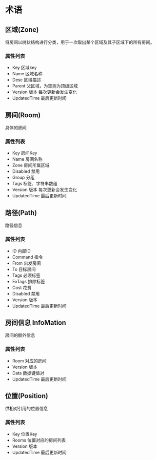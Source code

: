 # 术语

## 区域(Zone)
将房间以树状结构进行分类，用于一次取出某个区域及其子区域下的所有房间。

### 属性列表
* Key 区域key
* Name 区域名称
* Desc 区域描述
* Parent 父区域，为空则为顶级区域
* Version 版本 每次更新会发生变化
* UpdatedTime 最后更新时间

## 房间(Room)
具体的房间
### 属性列表
* Key 房间Key
* Name 房间名称
* Zone 房间所属区域
* Disabled 禁用
* Group 分组
* Tags 标签，字符串数组
* Version 版本 每次更新会发生变化
* UpdatedTime 最后更新时间

## 路径(Path)
路径信息
### 属性列表
* ID 内部ID
* Command 指令
* From 出发房间
* To 目标房间
* Tags 必须标签
* ExTags 排除标签
* Cost 花费
* Disabled 禁用
* Version 版本
* UpdatedTime 最后更新时间

## 房间信息 InfoMation
房间的额外信息
### 属性列表
* Room 对应的房间
* Version 版本
* Data 数据键值对
* UpdatedTime 最后更新时间

## 位置(Position)
供相对引用的位置信息
### 属性列表
* Key 位置Key
* Rooms 位置对应的房间列表
* Version 版本
* UpdatedTime 最后更新时间